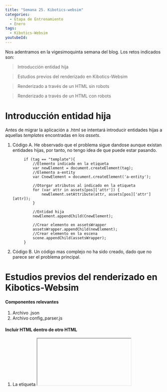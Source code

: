 ```yaml
---
title: "Semana 25. Kibotics-websim"
categories:
  - Etapa de Entrenamiento
  - Enero
tags:
  - Kibotics-Websim
youtubeId: 
---
```


Nos adentramos en la vigesimoquinta semana del blog. Los retos indicados son:

> Introducción entidad hija

> Estudios previos del renderizado en Kibotics-Websim

> Renderizado a través de un HTML sin robots

> Renderizado a través de un HTML con robots 

# Introducción entidad hija

Antes de migrar la aplicación a .html se intentará introducir entidades hijas a aquellas *templates* encontradas en los *assets*. 

1. Código A. He observado que el problema sigue dandose aunque existan entidades hijas, por tanto, no tengo idea de que puede estar pasando.
  
            if (tag == "template"){
                //Elemento indicado en la etiqueta
                var newElement = document.createElement(tag);
                //Elemento a-entity 
                var CnewElement = document.createElement('a-entity');

                //Otorgar atributos al indicado en la etiqueta
                for (var attr in assets[pos]['attr']) {
                    newElement.setAttribute(attr, assets[pos]['attr'][attr]);
                }
                
                //Entidad hija
                newElement.appendChild(CnewElement);
                
                //Crear elemento en assetsWrapper
                assetsWrapper.appendChild(newElement);
                //Crear elemento en la escena 
                scene.appendChild(assetsWrapper);
            }

2. Código B. Un código mas complejo no ha sido creado, dado que no parece ser el problema principal. 

# Estudios previos del renderizado en Kibotics-Websim

#### Componentes relevantes

1. Archivo .json
2. Archivo config_parser.js

#### Incluir HTML dentro de otro HTML

1. La etiqueta **<iframe>** permite introducir un HTML en el interior de otro HTML. Por ahora, considero que se trata de la mejor opción, ya que no sobrepasa las medidas de un div. 
  
          <iframe style='display:none' id='frame' width='400' height='400' frameborder='0'></iframe>
          window.onload = function() {        var boton = document.querySelector("#boton");window.onload = function() {        var boton = document.querySelector("#boton");
    var boton = document.querySelector("#boton");

    boton.addEventListener("click", loadPage, true);

    function loadPage(){
        var frame = $('#frame');
        var url = './index_01.html';
        $("#buttons").show();
        frame.attr('src',url).show();
    }
}
              var boton = document.querySelector("#boton");

              boton.addEventListener("click", loadPage, true);

              function loadPage(){
                  var frame = $('#frame');
                  var url = './index_01.html';
                  $("#buttons").show();
                  frame.attr('src',url).show();
              }
          }
  
2. Mediante peticiones AJAX también puede introducirse un HTML en otro. Aunque se da la problematica de que el .html sobrepasa las medidas de un div. El código utilizado es el siguiente:

          <!DOCTYPE html>
          <html lang="en">
          <head>
              <meta charset="UTF-8">
              <meta http-equiv="X-UA-Compatible" content="IE=edge">
              <meta name="viewport" content="width=device-width, initial-scale=1.0">
              <title>Document</title>
              <script src="https://code.jquery.com/jquery-3.4.1.min.js"></script>
              <script src="/js/index_02.js"></script>
          </head>
          <body>
          <button id="boton">Cargar HTML</button>
          <div id="html"></div>
          </body>
          </html>

          window.onload = function(){
              function prueba(){
                  var boton = document.querySelector("#boton");
                  console.log(boton);
                  var divCont = document.querySelector("#html");

                  boton.addEventListener("click", obtenerHTML, true);

                  //Pasar a la función el evento
                  function obtenerHTML(e){
                      var xhr = new XMLHttpRequest();

                      //Estado peticion
                      xhr.onreadystatechange = function(){
                          //Estado correcto
                          if (xhr.status === 200) {
                              //Insertar HTML al div contenedor lo que hay en la respuesta
                              divCont.innerHTML = xhr.responseText;

                          }
                      }
                      //true: asincrona / false: sincrona
                      xhr.open("get", "./index.html", true);
                      //Envio de la peticion
                      xhr.send();
                  }
              };
              prueba();
          }


#### Incluir las capacidades de un robot en la escena.
  
  Definición de un robot en .json:
  
      "robots_config": [
        {
            "controller": "user1",
            "id": "a-pibot"
        }
    ],
        "objects":[       
              {
                  "tag": "a-robot",
                  "attr": {
                    "id": "a-pibot",
                    "gltf-model": "../assets/models/jrobotFgltf.gltf",
                    "class": "physics-object",
                    "physics-object": "id:a-pibot; model:../../../assets/models/jrobotFgltf.gltf;shape:box;fit:manual;halfExtents:1.5 1 3.7;",
                    "scale": {
                      "x": 20,
                      "y": 20,
                      "z": 20
                    },
                    "position": {
                      "x": 0,
                      "y": 10,
                      "z": 0
                    },
                    "rotation": {
                      "x": 0,
                      "y": -20,
                      "z": 0
                    },
                    "fmax": "1000000000000000000000",
                    "tmax": "9"
                  }, 
                  "childs": [
                    {
                      "tag": "a-entity",
                      "attr": {
                        "id": "a-pibotCamera1Wrapper",
                        "position": {
                          "x": 0.02,
                          "y": 0.025,
                          "z": 0
                        },
                        "rotation": {
                          "x": 0,
                          "y": -90,
                          "z": 0
                        }
                      },
                      "childs": [
                        {
                          "tag": "a-camera",
                          "attr": {
                            "id": "a-pibotCamera1",
                            "position": {
                              "x": 0,
                              "y": 0,
                              "z": 0
                            },
                            "rotation": {
                              "x": 0,
                              "y": 0,
                              "z": 0
                            },
                            "active": false,
                            "spectator": "canvas:#cameraDiv; canvasID: a-pibotCamera1Canvas;",
                            "wasd-controls-enabled": false,
                            "look-controls-enabled": false
                          }
                        },
                        {
                          "tag": "a-camera",
                          "attr": {
                            "id": "a-pibotCameraIR",
                            "position": {
                              "x": 0,
                              "y": -0.0225,
                              "z": 0.01
                            },
                            "rotation": {
                              "x": -90,
                              "y": 0,
                              "z": 0
                            },
                            "active": false,
                            "spectator": "canvas:#cameraIRDiv; canvasID: a-pibotCameraIRCanvas;",
                            "wasd-controls-enabled": false,
                            "look-controls-enabled": false
                          }
                        }
                      ]
                    }
                  ] 
              },
         ]
  
  Parte 1. Sin la siguiente definición en la escena no se renderizan los robots, por ello, es de suma importancia. 
  
        "robots_config": [
            {
                "controller": "user1",
                "id": "a-pibot"
            }
        ],
  
  ¿Existe algo similar a esto en el código? No, **¿cómo ha sido registrada la primitiva?** En el único instante que se utiliza la palabra 'robots_config' es en *editor.js*, en la función *parse(data)*. Parece devolver los *id* de los robots.
  
        AFRAME.registerPrimitive('robots_config', {
              defaultComponents: {
                controller: {},
                id: {}
              },
              }
      });
  
  
  
  
